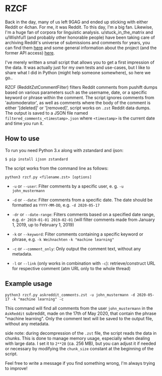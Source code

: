 # RZCF
Back in the day, many of us left 9GAG and ended up sticking with either Reddit or 4chan. For me, it was Reddit. To this day, I'm a big fan. Likewise, I'm a huge fan of corpora for linguistic analysis.
u/stuck_in_the_matrix and u/Wishful1 (and probably other honorable people) have been taking care of archiving Reddit's universe of submissions and comments for years, you can find them [here](https://academictorrents.com/details/7c0645c94321311bb05bd879ddee4d0eba08aaee) and some general information about the project (and the former API access) [here](https://www.reddit.com/r/pushshift/comments/bcxguf/).

I've merely written a small script that allows you to get a first impression of the data. It was actually just for my own tests and use-cases, but I like to share what I did in Python (might help someone somewhere), so here we go..

RZCF (RedditZstCommentFilter) filters Reddit comments from pushift dumps based on various parameters such as the username, date, or a specific keyword or phrase within the comment. The script ignores comments from 'automoderator', as well as comments where the body of the comment is either '[deleted]' or '[removed]', script works on `.zst` Reddit data dumps. The output is saved to a JSON file named `filtered_comments_<timestamp>.json` where `<timestamp>` is the current date and time you run it.

## How to use

To run you need Python 3.x along with zstandard and ijson:

`$ pip install ijson zstandard`

The script works from the command line as follows:

`python3 rzcf.py <filename.zst> [options]` 

-   `-u` or `--user`: Filter comments by a specific user, e. g. `-u john_mustermann`  
   
-   `-d` or `--date`: Filter comments from a specific date. The date should be formatted as `YYYY-MM-DD`, e.g. `-d 2020-05-17`

- `-dr` or `--date-range`: Filters comments based on a specified date range, e.g. `dr 2019-01-01 2019-02-01` (will filter comments made from January 1, 2019, up to February 1, 2019)
    
-   `-k` or `--keyword`: Filter comments containing a specific keyword or phrase, e.g. `-k Weihnachten` `-k "machine learning"`
    
-   `-c` or `--comment_only`: Only output the comment text, without any metadata.
- `-l` or `--link` (only works in combination with `-c`): retrieve/construct URL for respective comment (atm URL only to the whole thread)
    

## Example usage

`python3 rzcf.py askreddit_comments.zst -u john_mustermann -d 2020-05-17 -k "machine learning" -c` 

This command will find all comments from the user `john_mustermann` in the `AskReddit` subreddit, made on the 17th of May 2020, that contain the phrase "machine learning". Only the comment text will be saved to the output file, without any metadata.

side note: during decompression of the `.zst` file, the script reads the data in chunks. This is done to manage memory usage, especially when dealing with large data. I set it to `2**28` (ca. 256 MB), but you can adjust it if needed or necessary by modifying the `chunk_size` constant at the beginning of the script.

Feel free to write a message if you find something wrong, I'm always trying to improve!
